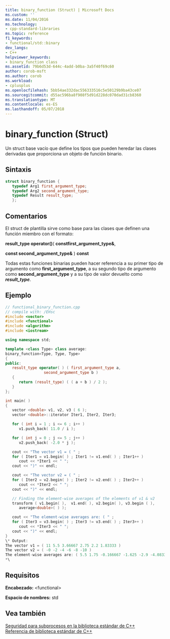 ```yaml
---
title: binary_function (Struct) | Microsoft Docs
ms.custom: ''
ms.date: 11/04/2016
ms.technology:
- cpp-standard-libraries
ms.topic: reference
f1_keywords:
- functional/std::binary
dev_langs:
- C++
helpviewer_keywords:
- binary_function class
ms.assetid: 79b6d53d-644c-4add-b0ba-3a5f40f69c60
author: corob-msft
ms.author: corob
ms.workload:
- cplusplus
ms.openlocfilehash: 5bb54ae332dac556333516c5e50129b9ba43ce07
ms.sourcegitcommit: d55ac596ba8f908f5d91d228dc070dad31cb8360
ms.translationtype: MT
ms.contentlocale: es-ES
ms.lasthandoff: 05/07/2018
---
```

# <a name="binaryfunction-struct"></a>binary_function (Struct)

Un struct base vacío que define los tipos que pueden heredar las clases derivadas que proporciona un objeto de función binario.

## <a name="syntax"></a>Sintaxis

```cpp
struct binary_function {
   typedef Arg1 first_argument_type;
   typedef Arg2 second_argument_type;
   typedef Result result_type;
   };
```

## <a name="remarks"></a>Comentarios

El struct de plantilla sirve como base para las clases que definen una función miembro con el formato:

**result_type operator()**( **constfirst_argument_type&**,

**const second_argument_type&** ) **const**

Todas estas funciones binarias pueden hacer referencia a su primer tipo de argumento como **first_argument_type**, a su segundo tipo de argumento como **second_argument_type** y a su tipo de valor devuelto como ***result_type***.

## <a name="example"></a>Ejemplo

```cpp
// functional_binary_function.cpp
// compile with: /EHsc
#include <vector>
#include <functional>
#include <algorithm>
#include <iostream>

using namespace std;

template <class Type> class average:
binary_function<Type, Type, Type>
{
public:
   result_type operator( ) ( first_argument_type a,
                 second_argument_type b )
   {
      return (result_type) ( ( a + b ) / 2 );
   }
};

int main( )
{
   vector <double> v1, v2, v3 ( 6 );
   vector <double>::iterator Iter1, Iter2, Iter3;

   for ( int i = 1 ; i <= 6 ; i++ )
      v1.push_back( 11.0 / i );

   for ( int j = 0 ; j <= 5 ; j++ )
      v2.push_back( -2.0 * j );

   cout << "The vector v1 = ( " ;
   for ( Iter1 = v1.begin( ) ; Iter1 != v1.end( ) ; Iter1++ )
      cout << *Iter1 << " ";
   cout << ")" << endl;

   cout << "The vector v2 = ( " ;
   for ( Iter2 = v2.begin( ) ; Iter2 != v2.end( ) ; Iter2++ )
      cout << *Iter2 << " ";
   cout << ")" << endl;

   // Finding the element-wise averages of the elements of v1 & v2
   transform ( v1.begin( ),  v1.end( ), v2.begin( ), v3.begin ( ),
      average<double>( ) );

   cout << "The element-wise averages are: ( " ;
   for ( Iter3 = v3.begin( ) ; Iter3 != v3.end( ) ; Iter3++ )
      cout << *Iter3 << " ";
   cout << ")" << endl;
}
\* Output:
The vector v1 = ( 11 5.5 3.66667 2.75 2.2 1.83333 )
The vector v2 = ( -0 -2 -4 -6 -8 -10 )
The element-wise averages are: ( 5.5 1.75 -0.166667 -1.625 -2.9 -4.08333 )
*\

```

## <a name="requirements"></a>Requisitos

**Encabezado:** \<functional>

**Espacio de nombres:** std

## <a name="see-also"></a>Vea también

[Seguridad para subprocesos en la biblioteca estándar de C++](../standard-library/thread-safety-in-the-cpp-standard-library.md)<br/>
[Referencia de biblioteca estándar de C++](../standard-library/cpp-standard-library-reference.md)<br/>
